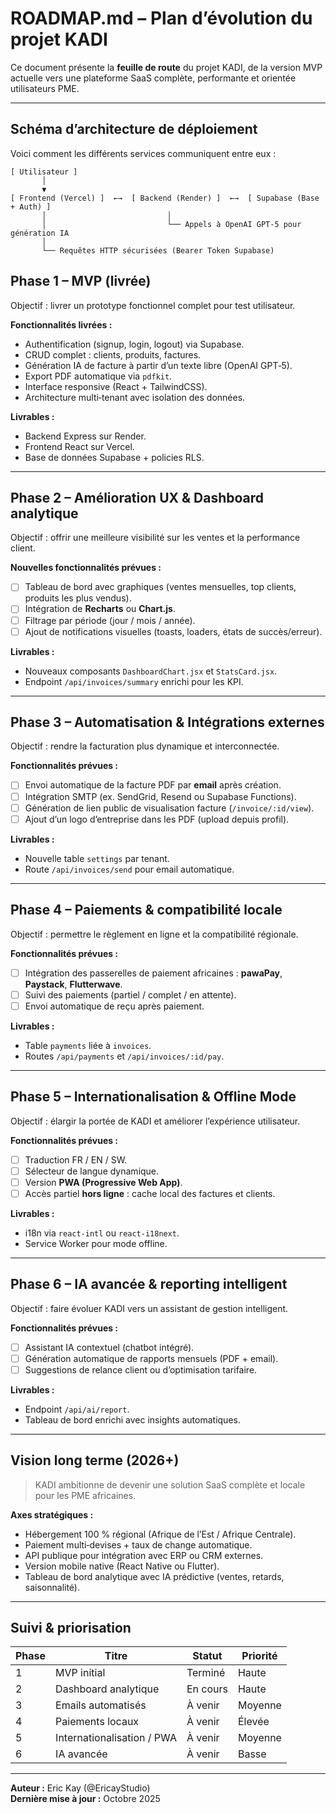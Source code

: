 # ROADMAP.md – Plan d’évolution du projet KADI

Ce document présente la **feuille de route** du projet KADI, de la version MVP actuelle vers une plateforme SaaS complète, performante et orientée utilisateurs PME.

---

## Schéma d’architecture de déploiement

Voici comment les différents services communiquent entre eux :

```
[ Utilisateur ]
       │
       ▼
[ Frontend (Vercel) ]  ←→  [ Backend (Render) ]  ←→  [ Supabase (Base + Auth) ]
       │                           │
       │                           └── Appels à OpenAI GPT‑5 pour génération IA
       │
       └── Requêtes HTTP sécurisées (Bearer Token Supabase)
```

## Phase 1 – MVP (livrée)

 Objectif : livrer un prototype fonctionnel complet pour test utilisateur.

**Fonctionnalités livrées :**

- Authentification (signup, login, logout) via Supabase.
- CRUD complet : clients, produits, factures.
- Génération IA de facture à partir d’un texte libre (OpenAI GPT‑5).
- Export PDF automatique via `pdfkit`.
- Interface responsive (React + TailwindCSS).
- Architecture multi‑tenant avec isolation des données.

**Livrables :**

- Backend Express sur Render.
- Frontend React sur Vercel.
- Base de données Supabase + policies RLS.

---

## Phase 2 – Amélioration UX & Dashboard analytique

 Objectif : offrir une meilleure visibilité sur les ventes et la performance client.

**Nouvelles fonctionnalités prévues :**

- [ ] Tableau de bord avec graphiques (ventes mensuelles, top clients, produits les plus vendus).
- [ ] Intégration de **Recharts** ou **Chart.js**.
- [ ] Filtrage par période (jour / mois / année).
- [ ] Ajout de notifications visuelles (toasts, loaders, états de succès/erreur).

**Livrables :**

- Nouveaux composants `DashboardChart.jsx` et `StatsCard.jsx`.
- Endpoint `/api/invoices/summary` enrichi pour les KPI.

---

## Phase 3 – Automatisation & Intégrations externes

 Objectif : rendre la facturation plus dynamique et interconnectée.

**Fonctionnalités prévues :**

- [ ] Envoi automatique de la facture PDF par **email** après création.
- [ ] Intégration SMTP (ex. SendGrid, Resend ou Supabase Functions).
- [ ] Génération de lien public de visualisation facture (`/invoice/:id/view`).
- [ ] Ajout d’un logo d’entreprise dans les PDF (upload depuis profil).

**Livrables :**

- Nouvelle table `settings` par tenant.
- Route `/api/invoices/send` pour email automatique.

---

## Phase 4 – Paiements & compatibilité locale

 Objectif : permettre le règlement en ligne et la compatibilité régionale.

**Fonctionnalités prévues :**

- [ ] Intégration des passerelles de paiement africaines : **pawaPay**, **Paystack**, **Flutterwave**.
- [ ] Suivi des paiements (partiel / complet / en attente).
- [ ] Envoi automatique de reçu après paiement.

**Livrables :**

- Table `payments` liée à `invoices`.
- Routes `/api/payments` et `/api/invoices/:id/pay`.

---

## Phase 5 – Internationalisation & Offline Mode

 Objectif : élargir la portée de KADI et améliorer l’expérience utilisateur.

**Fonctionnalités prévues :**

- [ ] Traduction FR / EN / SW.
- [ ] Sélecteur de langue dynamique.
- [ ] Version **PWA (Progressive Web App)**.
- [ ] Accès partiel **hors ligne** : cache local des factures et clients.

**Livrables :**

- i18n via `react-intl` ou `react-i18next`.
- Service Worker pour mode offline.

---

## Phase 6 – IA avancée & reporting intelligent

 Objectif : faire évoluer KADI vers un assistant de gestion intelligent.

**Fonctionnalités prévues :**

- [ ] Assistant IA contextuel (chatbot intégré).
- [ ] Génération automatique de rapports mensuels (PDF + email).
- [ ] Suggestions de relance client ou d’optimisation tarifaire.

**Livrables :**

- Endpoint `/api/ai/report`.
- Tableau de bord enrichi avec insights automatiques.

---

## Vision long terme (2026+)

> KADI ambitionne de devenir une solution SaaS complète et locale pour les PME africaines.

**Axes stratégiques :**

- Hébergement 100 % régional (Afrique de l’Est / Afrique Centrale).
- Paiement multi‑devises + taux de change automatique.
- API publique pour intégration avec ERP ou CRM externes.
- Version mobile native (React Native ou Flutter).
- Tableau de bord analytique avec IA prédictive (ventes, retards, saisonnalité).

---

## Suivi & priorisation

| Phase | Titre                      | Statut      | Priorité |
| ----- | -------------------------- | ----------- | -------- |
| 1     | MVP initial                |  Terminé  | Haute    |
| 2     | Dashboard analytique       | En cours | Haute    |
| 3     | Emails automatisés         |  À venir  | Moyenne  |
| 4     | Paiements locaux           |  À venir  | Élevée   |
| 5     | Internationalisation / PWA |  À venir  | Moyenne  |
| 6     | IA avancée                 |  À venir  | Basse    |

---

**Auteur :** Eric Kay (@EricayStudio)  
**Dernière mise à jour :** Octobre 2025
